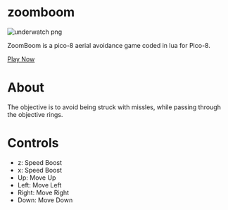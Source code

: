 # zoomboom
![underwatch png](https://www.lexaloffle.com/bbs/cposts/4/47679.p8.png "ZoomBoom PNG")

ZoomBoom is a pico-8 aerial avoidance game coded in lua for Pico-8.

[Play Now](https://www.lexaloffle.com/bbs/?pid=47680)

# About
The objective is to avoid being struck with missles, while passing through the objective rings.

# Controls
- z: Speed Boost
- x: Speed Boost
- Up: Move Up
- Left: Move Left
- Right: Move Right
- Down: Move Down
